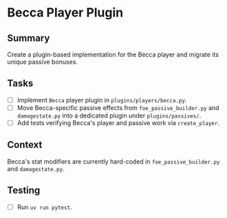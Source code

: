 # Becca Player Plugin

## Summary
Create a plugin-based implementation for the Becca player and migrate its unique passive bonuses.

## Tasks
- [ ] Implement `Becca` player plugin in `plugins/players/becca.py`.
- [ ] Move Becca-specific passive effects from `foe_passive_builder.py` and `damagestate.py` into a dedicated plugin under `plugins/passives/`.
- [ ] Add tests verifying Becca's player and passive work via `create_player`.

## Context
Becca's stat modifiers are currently hard-coded in `foe_passive_builder.py` and `damagestate.py`.

## Testing
- [ ] Run `uv run pytest`.
